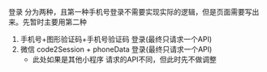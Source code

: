 登录 分为两种，且第一种手机号登录不需要实现实际的逻辑，但是页面需要写出来。先暂时主要用第二种

1. 手机号+图形验证码+手机号验证码 登录(最终只请求一个API)
2. 微信 code2Session + phoneData 登录(最终只请求一个API)
   - 此处如果是其他小程序 请求的API不同，但此时先不做调整
